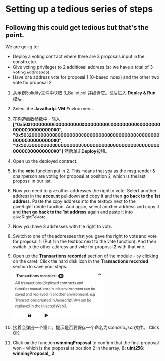 # Setting up a tedious series of steps

## Following this could get tedious but that's the point.
We are going to:
- Deploy a voting contract where there are 3 proposals input in the constructor.  
- Give voting privileges to 2 additional address (so we have a total of 3 voting addresses).
- Have one address vote for proposal 1 (0-based index) and the other two vote for proposal 2.

1. 从示例Solidity文件中获取 3_Ballot.sol 并编译它。然后进入 **Deploy & Run** 模块。

2. Select the **JavaScript VM** Environment.

3. 在构造函数参数中 - 输入 **["0x5031000000000000000000000000000000000000000000000000000000000000", "0x5032000000000000000000000000000000000000000000000000000000000000", "0x5033000000000000000000000000000000000000000000000000000000000000"]** 然后单击**Deploy**按钮。

4. Open up the deployed contract.  

5. In the **vote** function put in 2.  This means that you as the msg.sender & chairperson are voting for proposal at position 2, which is the last proposal in our list.

6. Now you need to give other addresses the right to vote.  Select another address in the **account** pulldown and copy it and then **go back to the 1st address**.  Paste the copy address into the textbox next to the giveRightToVote function.  And again, select another address and copy it and **then go back to the 1st address** again and paste it into giveRightToVote.

7. Now you have 3 addresses with the right to vote.

8. Switch to one of the addresses that you gave the right to vote and vote for proposal **1**.  (Put **1** in the textbox next to the vote function).  And then switch to the other address and vote for proposal **2** with that one.

9. Open up the **Transactions recorded** section of the module - by clicking on the caret. Click the hard disk icon in the **Transactions recorded** section to save your steps.
![recorder](https://github.com/ethereum/remix-workshops/blob/master/Recorder/2_Record/images/recorder.png?raw=true "recorder")

10. 接着会弹出一个窗口，提示是否要保存一个命名为*scenario.json*文件。  Click OK.

11. Click on the function **winningProposal** to confirm that the final proposal won - which is the proposal at position 2 in the array. **0: uint256: winningProposal_ 2**
